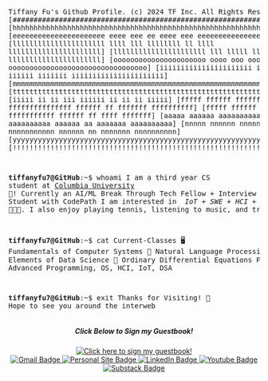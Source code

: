 <html>
  <pre>
    <body>
      
Tiffany Fu's Github Profile.
(c) 2024 TF Inc. All Rights Reserved. 
[#########################################################################################]
[hhhhhhhhhhhhhhhhhhhhhhhhhhhhhhhhhhhhhhhhhhhhhhhhhhhhhhhhhhhhhhhhhhhhhhhhhhhhhhhhhhhhhhhhh]
[eeeeeeeeeeeeeeeeeeeeee    eeee    eee         ee    eeee    eee    eeeeeeeeeeeeeeeeeeeeee]
[llllllllllllllllllllll    llll    lll    llllllll    ll    llll    llllllllllllllllllllll]
[llllllllllllllllllllll            lll        lllll        lllll    llllllllllllllllllllll]
[oooooooooooooooooooooo    oooo    ooo    ooooooooooo    ooooooooooooooooooooooooooooooooo]
[iiiiiiiiiiiiiiiiiiiiii    iiii    iii         iiiiii    iiiiiii    iiiiiiiiiiiiiiiiiiiiii]
[mmmmmmmmmmmmmmmmmmmmmmmmmmmmmmmmmmmmmmmmmmmmmmmmmmmmmmmmmmmmmmmmmmmmmmmmmmmmmmmmmmmmmmmmm]
[ttttttttttttttttttttttttttttttttttttttttttttttttttttttttttttttttttttttttttttttttttttttttt]
[iiiii    ii            ii  iii        iiiiii            ii    ii         ii         iiiii]
[fffff    ffffff    fffffff ff    fffffffffffffff    ffffff    ff    fffffff    ffffffffff]
[fffff    ffffff    fffffffffff       fffffffffff    ffffff    ff       ffff       fffffff]
[aaaaa    aaaaaa    aaaaaaaaaaaaaa     aaaaaaaaaa    aaaaaa    aa    aaaaaaa    aaaaaaaaaa]
[nnnnn    nnnnnn    nnnnnnnnny        nnnnnnnnnnn    nnnnnn    nn    nnnnnnn    nnnnnnnnnn]
[yyyyyyyyyyyyyyyyyyyyyyyyyyyyyyyyyyyyyyyyyyyyyyyyyyyyyyyyyyyyyyyyyyyyyyyyyyyyyyyyyyyyyyyyy]
[!!!!!!!!!!!!!!!!!!!!!!!!!!!!!!!!!!!!!!!!!!!!!!!!!!!!!!!!!!!!!!!!!!!!!!!!!!!!!!!!!!!!!!!!!]

<strong>tiffanyfu7@GitHub</strong>:~$ whoami
I am a third year CS student at <a href="https://www.cs.columbia.edu">Columbia University</a> 🦁!
Currently an AI/ML Break Through Tech Fellow + Interview Prep Student with CodePath
I am interested in <em> IoT + SWE + HCI + AI </em> 👩🏻‍💻.
I also enjoy playing tennis, listening to music, and traveling. 

<strong>tiffanyfu7@GitHub</strong>:~$ cat Current-Classes
 🖥️ Fundamentals of Computer Systems
 🤖 Natural Language Processing
 🌐 Elements of Data Science
 📐 Ordinary Differential Equations
Previously: Advanced Programming, OS, HCI, IoT, DSA

<strong>tiffanyfu7@GitHub</strong>:~$ exit
Thanks for Visiting! 👋
Hope to see you around the interweb
     </body>
  </pre>
</html>

<!-- ![Top Langs](https://github-readme-stats.vercel.app/api/top-langs/?username=tiffanyfu7&theme=dark)) -->
<!-- ![Tiffany's Github stats](https://github-readme-stats.vercel.app/api?username=tiffanyfu7&show_icons=true&theme=dark&rank_icon=github)) -->

<html>
  <div align="center">
    <h5>Click Below to Sign my Guestbook!</h5>
    <a href="https://gist.github.com/tiffanyfu7/8755c08f13006032469e733cb81e7871"/>
      <img src="https://github.com/tiffanyfu7/tiffanyfu7/assets/71473099/09d8e619-096e-4bc9-ad0d-8a2bf085eece" alt="Click here to sign my guestbook!"
    </a>
    <div id="badges">
      <a href="mailto:tiffany.fu7@gmail.com">
        <img src="https://img.shields.io/badge/Gmail-red?style=for-the-badge&logo=gmail&logoColor=white" alt="Gmail Badge"/>
      </a>
      <a href = "https://tiffanyfu.me" target="_blank">
        <img src="https://img.shields.io/badge/website-000000?style=for-the-badge&logo=About.me&logoColor=white" alt="Personal Site Badge"/>
      </a>
      <a href="https://www.linkedin.com/in/tiffanyfu7" target="_blank">
        <img src="https://img.shields.io/badge/LinkedIn-blue?style=for-the-badge&logo=linkedin&logoColor=white" alt="LinkedIn Badge"/>
      </a>
      <a href="https://www.youtube.com/@tiffanyfu" target="_blank">
        <img src="https://img.shields.io/badge/YouTube-red?style=for-the-badge&logo=youtube&logoColor=white" alt="Youtube Badge"/>
      </a>
      <a href="https://www.substack.com/@tiffanyfu" target="_blank">
        <img src="https://img.shields.io/badge/Substack-orange?style=for-the-badge&logo=substack&logoColor=white" alt="Substack Badge"/>
      </a>
    </div>
  </div>
</html>
